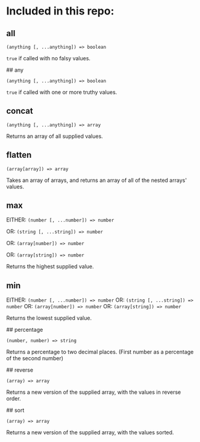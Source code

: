 # Included in this repo:

## all

```(anything [, ...anything]) => boolean```

  `true` if called with no falsy values.

## any

```(anything [, ...anything]) => boolean```

  `true` if called with one or more truthy values.

## concat

```(anything [, ...anything]) => array```

  Returns an array of all supplied values.

## flatten

```(array[array]) => array```

  Takes an array of arrays, and returns an array of all of the nested arrays' values.

## max

EITHER:
```(number [, ...number]) => number```

OR:
```(string [, ...string]) => number```

OR: 
```(array[number]) => number```

OR: 
```(array[string]) => number```


  Returns the highest supplied value.

## min

EITHER:
```(number [, ...number]) => number```
OR:
```(string [, ...string]) => number```
OR: 
```(array[number]) => number```
OR: 
```(array[string]) => number```

  Returns the lowest supplied value.

## percentage

```(number, number) => string```

  Returns a percentage to two decimal places. (First number as a percentage of the second number)

## reverse

```(array) => array```

  Returns a new version of the supplied array, with the values in reverse order.

## sort

```(array) => array```

  Returns a new version of the supplied array, with the values sorted.